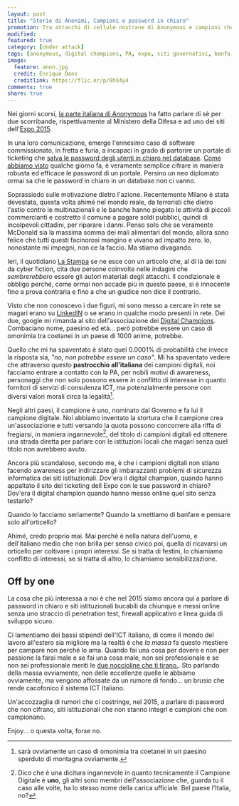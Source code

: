 ```yaml
---
layout: post
title: "Storie di Anonimi, Campioni e password in chiaro"
promotion: Tra attacchi di cellule nostrane di Anonymous e campioni che non campionano, spuntano ancora password in chiaro.
modified: 
featured: true
category: [Under attack]
tags: [anonymous, digital champions, PA, expo, siti governativi, banfa, password in chiaro]
image:
  feature: anon.jpg
  credit: Enrique Dans
  creditlink: https://flic.kr/p/9hX4y4
comments: true
share: true
---
```


Nei giorni scorsi, [la parte italiana di Anonymous](http://anon-news.blogspot.it) ha fatto parlare di sè
per due scorribande, rispettivamente al Ministero della Difesa e ad uno dei
siti dell'[Expo 2015](http://www.expo2015.org/it).

In una loro comunicazione, emerge l'ennesimo caso di software commissionato, in
fretta e furia, a incapaci in grado di partorire un portale di ticketing che
[salva le password degli utenti in chiaro nel database](https://twitter.com/OperationItaly/status/599607756681781249). [Come abbiamo
visto]({{site.url}}/blog/costruiamo-un-sistema-di-autenticazione-con-sinatra-e-warden-parte-1/)
qualche giorno fa, è veramente semplice cifrare in maniera robusta ed efficace
le password di un portale. Persino un neo diplomato ormai sa che le password in
chiaro in un database non ci vanno.

Soprassiedo sulle motivazione dietro l'azione. Recentemente Milano è stata
devestata, questa volta ahimé nel mondo reale, da terroristi che dietro l'astio
contro le multinazionali e le banche hanno piegato le attività di piccoli
commercianti e costretto il comune a pagare soldi pubblici, quindi di
incolpevoli cittadini, per riparare i danni. Penso solo che se veramente
McDonald sia la massima somma dei mali alimentari del mondo, allora sono felice
che tutti questi facinorosi mangino e vivano ad impatto zero. Io, nonostante mi
impegni, non ce la faccio. Ma stiamo divagando.

Ieri, il quotidiano [La
Stampa](http://www.lastampa.it/2015/05/21/italia/cronache/indagine-anonymous-dopo-gli-arresti-degli-hacker-otherwise-e-aken-caccia-ai-complici-88BsViM7lhsFZ2blbIOMaK/pagina.html)
se ne esce con un articolo che, al di là dei toni da cyber fiction, cita due
persone coinvolte nelle indagini che _sembrerebbero_ essere gli autori
materiali degli attacchi. Il condizionale è obbligo perché, come ormai non
accade più in questo paese, si è innocente fino a prova contraria e fino a che
un giudice non dice il contrario.

Visto che non conoscevo i due figuri, mi sono messo a cercare in rete se magari
erano su [LinkedIN](https://www.linkedin.com) o se erano in qualche modo
presenti in rete. Dei due, google mi rimanda al sito dell'associazione dei
[Digital Champions](http://www.digitalchampions.it). Combaciano nome, paesino ed
età... però potrebbe essere un caso di omonimia tra coetanei in un paese di
1000 anime, potrebbe.

Quello che mi ha spaventato è stato quel 0.0001% di probabilità che invece la
risposta sia, _"no, non potrebbe essere un caso"_. Mi ha spaventato vedere che
attraverso questo **pastrocchio all'italiana** dei campioni digitali, noi
facciamo entrare a contatto con la PA, per nobili motivi di awareness,
personaggi che non solo possono essere in conflitto di interesse in quanto
fornitori di servizi di consulenza ICT, ma potenzialmente persone con diversi
valori morali circa la legalità[^2].

Negli altri paesi, il campione è uno, nominato dal Governo e fa lui il campione
digitale. Noi abbiamo inventato la stortura che il campione crea
un'associazione e tutti versando la quota possono concorrere alla riffa di
fregiarsi, in maniera ingannevole[^1], del titolo di campioni digitali ed
ottenere una strada diretta per parlare con le istituzioni locali che magari
senza quel titolo non avrebbero avuto.

Ancora più scandaloso, secondo me, è che i campioni digitali non stiano facendo
awareness per indirizzare gli imbarazzanti problemi di sicurezza informatica
dei siti istituzionali. Dov'era il digital champion, quando hanno appaltato il
sito del ticketing dell Expo con le sue password in chiaro? Dov'era il digital
champion quando hanno messo online quel sito senza testarlo?

Quando lo facciamo seriamente? Quando la smettiamo di banfare e pensare solo
all'orticello?

Ahimé, credo proprio mai. Mai perché è nella natura dell'uomo, e dell'italiano
medio che non brilla per senso civico poi, quella di ricavarsi un orticello per
coltivare i propri interessi. Se si tratta di festini, lo chiamiamo conflitto
di interessi, se si tratta di altro, lo chiamiamo sensibilizzazione.

## Off by one

La cosa che più interessa a noi è che nel 2015 siamo ancora qui a parlare di
password in chiaro e siti istituzionali bucabili da chiunque e messi online
senza uno straccio di penetration test, firewall applicativo e linea guida di
sviluppo sicuro.

Ci lamentiamo dei bassi stipendi dell'ICT italiano, di come il mondo del lavoro
all'estero sia migliore ma la realtà è che _la massa_ fa questo mestiere per
campare non perché lo ama. Quando fai una cosa per dovere e non per passione la
farai male e se fai una cosa male, non sei professionale e se non sei
professionale meriti le [due noccioline che ti
tirano.](https://codiceinsicuro.it/blog/se-paghi-noccioline-attirerai-scimmie-storie-job-posting-nellera-delle-startup/).
Sto parlando della massa ovviamente, non delle eccellenze quelle le abbiamo
ovviamente, ma vengono affossate da un rumore di fondo... un brusio che rende
cacofonico il sistema ICT Italiano.

Un'accozzaglia di rumori che ci costringe, nel 2015, a parlare di password che
non cifrano, siti istituzionali che non stanno integri e campioni che non
campionano.

Enjoy... o questa volta, forse no.

[^1]: Dico che è una dicitura ingannevole in quanto tecnicamente il Campione
      Digitale è **uno**, gli altri sono membri dell'associazione che, guarda tu il
      caso alle volte, ha lo stesso nome della carica ufficiale. Bel paese l'Italia,
      no?

[^2]: sarà ovviamente un caso di omonimia tra coetanei in un paesino sperduto
      di montagna ovviamente.
